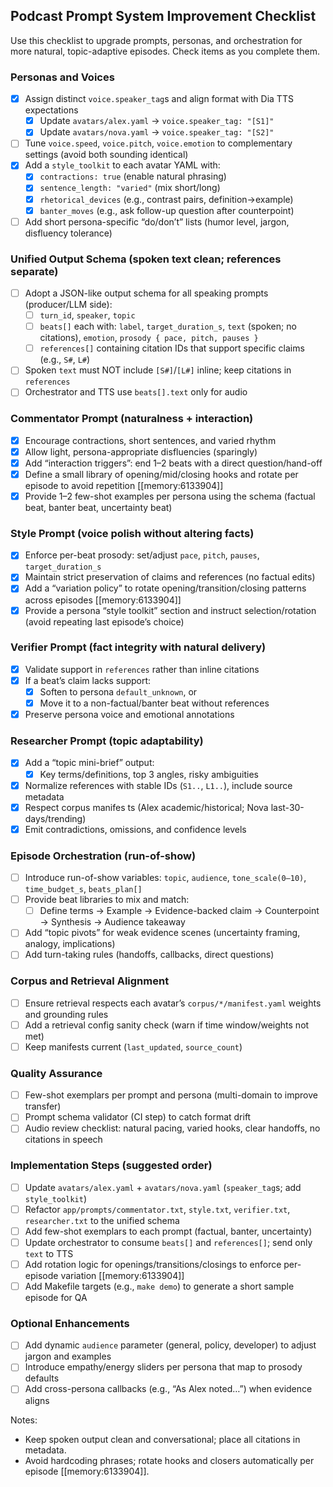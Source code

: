 ## Podcast Prompt System Improvement Checklist

Use this checklist to upgrade prompts, personas, and orchestration for more natural, topic-adaptive episodes. Check items as you complete them.

### Personas and Voices
- [x] Assign distinct `voice.speaker_tag`s and align format with Dia TTS expectations
  - [x] Update `avatars/alex.yaml` → `voice.speaker_tag: "[S1]"`
  - [x] Update `avatars/nova.yaml` → `voice.speaker_tag: "[S2]"`
- [ ] Tune `voice.speed`, `voice.pitch`, `voice.emotion` to complementary settings (avoid both sounding identical)
- [x] Add a `style_toolkit` to each avatar YAML with:
  - [x] `contractions: true` (enable natural phrasing)
  - [x] `sentence_length: "varied"` (mix short/long)
  - [x] `rhetorical_devices` (e.g., contrast pairs, definition→example)
  - [x] `banter_moves` (e.g., ask follow-up question after counterpoint)
- [ ] Add short persona-specific “do/don’t” lists (humor level, jargon, disfluency tolerance)

### Unified Output Schema (spoken text clean; references separate)
- [ ] Adopt a JSON-like output schema for all speaking prompts (producer/LLM side):
  - [ ] `turn_id`, `speaker`, `topic`
  - [ ] `beats[]` each with: `label`, `target_duration_s`, `text` (spoken; no citations), `emotion`, `prosody { pace, pitch, pauses }`
  - [ ] `references[]` containing citation IDs that support specific claims (e.g., `S#`, `L#`)
- [ ] Spoken `text` must NOT include `[S#]`/`[L#]` inline; keep citations in `references`
- [ ] Orchestrator and TTS use `beats[].text` only for audio

### Commentator Prompt (naturalness + interaction)
- [x] Encourage contractions, short sentences, and varied rhythm
- [x] Allow light, persona-appropriate disfluencies (sparingly)
- [x] Add “interaction triggers”: end 1–2 beats with a direct question/hand-off
- [x] Define a small library of opening/mid/closing hooks and rotate per episode to avoid repetition [[memory:6133904]]
- [x] Provide 1–2 few-shot examples per persona using the schema (factual beat, banter beat, uncertainty beat)

### Style Prompt (voice polish without altering facts)
- [x] Enforce per-beat prosody: set/adjust `pace`, `pitch`, `pauses`, `target_duration_s`
- [x] Maintain strict preservation of claims and references (no factual edits)
- [x] Add a “variation policy” to rotate opening/transition/closing patterns across episodes [[memory:6133904]]
- [x] Provide a persona “style toolkit” section and instruct selection/rotation (avoid repeating last episode’s choice)

### Verifier Prompt (fact integrity with natural delivery)
- [x] Validate support in `references` rather than inline citations
- [x] If a beat’s claim lacks support:
  - [x] Soften to persona `default_unknown`, or
  - [x] Move it to a non-factual/banter beat without references
- [x] Preserve persona voice and emotional annotations

### Researcher Prompt (topic adaptability)
- [x] Add a “topic mini-brief” output:
  - [x] Key terms/definitions, top 3 angles, risky ambiguities
- [x] Normalize references with stable IDs (`S1..`, `L1..`), include source metadata
- [x] Respect corpus manifes ts (Alex academic/historical; Nova last-30-days/trending)
- [x] Emit contradictions, omissions, and confidence levels

### Episode Orchestration (run-of-show)
- [ ] Introduce run-of-show variables: `topic`, `audience`, `tone_scale(0–10)`, `time_budget_s`, `beats_plan[]`
- [ ] Provide beat libraries to mix and match:
  - [ ] Define terms → Example → Evidence-backed claim → Counterpoint → Synthesis → Audience takeaway
- [ ] Add “topic pivots” for weak evidence scenes (uncertainty framing, analogy, implications)
- [ ] Add turn-taking rules (handoffs, callbacks, direct questions)

### Corpus and Retrieval Alignment
- [ ] Ensure retrieval respects each avatar’s `corpus/*/manifest.yaml` weights and grounding rules
- [ ] Add a retrieval config sanity check (warn if time window/weights not met)
- [ ] Keep manifests current (`last_updated`, `source_count`)

### Quality Assurance
- [ ] Few-shot exemplars per prompt and persona (multi-domain to improve transfer)
- [ ] Prompt schema validator (CI step) to catch format drift
- [ ] Audio review checklist: natural pacing, varied hooks, clear handoffs, no citations in speech

### Implementation Steps (suggested order)
- [ ] Update `avatars/alex.yaml` + `avatars/nova.yaml` (`speaker_tag`s; add `style_toolkit`)
- [ ] Refactor `app/prompts/commentator.txt`, `style.txt`, `verifier.txt`, `researcher.txt` to the unified schema
- [ ] Add few-shot exemplars to each prompt (factual, banter, uncertainty)
- [ ] Update orchestrator to consume `beats[]` and `references[]`; send only `text` to TTS
- [ ] Add rotation logic for openings/transitions/closings to enforce per-episode variation [[memory:6133904]]
- [ ] Add Makefile targets (e.g., `make demo`) to generate a short sample episode for QA

### Optional Enhancements
- [ ] Add dynamic `audience` parameter (general, policy, developer) to adjust jargon and examples
- [ ] Introduce empathy/energy sliders per persona that map to prosody defaults
- [ ] Add cross-persona callbacks (e.g., “As Alex noted…”) when evidence aligns

Notes:
- Keep spoken output clean and conversational; place all citations in metadata.
- Avoid hardcoding phrases; rotate hooks and closers automatically per episode [[memory:6133904]].

